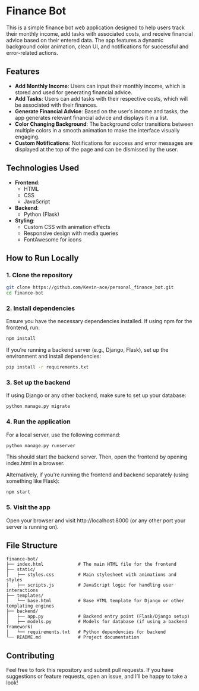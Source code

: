 # Finance Bot

This is a simple finance bot web application designed to help users track their monthly income, add tasks with associated costs, and receive financial advice based on their entered data. The app features a dynamic background color animation, clean UI, and notifications for successful and error-related actions.

## Features

- **Add Monthly Income**: Users can input their monthly income, which is stored and used for generating financial advice.
- **Add Tasks**: Users can add tasks with their respective costs, which will be associated with their finances.
- **Generate Financial Advice**: Based on the user’s income and tasks, the app generates relevant financial advice and displays it in a list.
- **Color Changing Background**: The background color transitions between multiple colors in a smooth animation to make the interface visually engaging.
- **Custom Notifications**: Notifications for success and error messages are displayed at the top of the page and can be dismissed by the user.

## Technologies Used

- **Frontend**: 
  - HTML
  - CSS
  - JavaScript
- **Backend**: 
  - Python (Flask)
- **Styling**: 
  - Custom CSS with animation effects
  - Responsive design with media queries
  - FontAwesome for icons


## How to Run Locally

### 1. Clone the repository
```bash
git clone https://github.com/Kevin-ace/personal_finance_bot.git
cd finance-bot
```

### 2. Install dependencies
Ensure you have the necessary dependencies installed. If using npm for the frontend, run:

```bash
npm install
```
If you’re running a backend server (e.g., Django, Flask), set up the environment and install dependencies:
```bash
pip install -r requirements.txt
```

### 3. Set up the backend
If using Django or any other backend, make sure to set up your database:
```bash
python manage.py migrate
```

### 4. Run the application
For a local server, use the following command:

```bash
python manage.py runserver
```
This should start the backend server. Then, open the frontend by opening index.html in a browser.

Alternatively, if you're running the frontend and backend separately (using something like Flask):

```bash
npm start
```

### 5. Visit the app
Open your browser and visit http://localhost:8000 (or any other port your server is running on).

## File Structure
```plaintext
finance-bot/
├── index.html             # The main HTML file for the frontend
├── static/
│   ├── styles.css         # Main stylesheet with animations and styles
│   ├── scripts.js         # JavaScript logic for handling user interactions
├── templates/
│   └── base.html          # Base HTML template for Django or other templating engines
├── backend/
│   ├── app.py             # Backend entry point (Flask/Django setup)
│   ├── models.py          # Models for database (if using a backend framework)
│   └── requirements.txt   # Python dependencies for backend
└── README.md              # Project documentation
```

## Contributing
Feel free to fork this repository and submit pull requests. If you have suggestions or feature requests, open an issue, and I’ll be happy to take a look!

